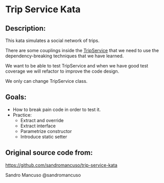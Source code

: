 # Trip Service Kata

## Description:
This kata simulates a social network of trips.


There are some couplings inside the [TripService](./TripServiceKata/Trip/TripService.cs) that we need to use the dependency-breaking techniques that we have learned.

We want to be able to test TripService and when we have good test coverage we will refactor to improve the code design.

We only can change TripService class.

## Goals:
- How to break pain code in order to test it.
- Practice: 
  - Extract and override
  - Extract interface
  - Parametrize constructor
  - Introduce static setter 

## Original source code from:
https://github.com/sandromancuso/trip-service-kata

Sandro Mancuso @sandromancuso